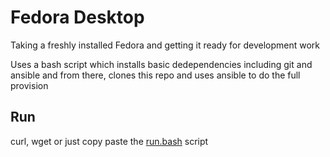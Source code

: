 # Fedora Desktop

Taking a freshly installed Fedora and getting it ready for development work

Uses a bash script which installs basic dedependencies including git and ansible and from there, clones this repo and uses ansible to do the full provision

## Run
curl, wget or just copy paste the [run.bash](./run.bash) script
